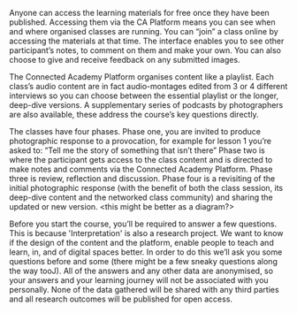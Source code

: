 Anyone can access the learning materials for free once they have been published. Accessing them via the CA Platform means you can see when and where organised classes are running. You can “join” a class online by accessing the materials at that time. The interface enables you to see other participant’s notes, to comment on them and make your own. You can also choose to give and receive feedback on any submitted images.
 
The Connected Academy Platform organises content like a playlist. Each class’s audio content are in fact audio-montages edited from 3 or 4 different interviews so you can choose between the essential playlist or the longer, deep-dive versions. A supplementary series of podcasts by photographers are also available, these address the course’s key questions directly.
 
The classes have four phases. Phase one, you are invited to produce photographic response to a provocation, for example for lesson 1 you’re asked to: “Tell me the story of something that isn’t there”
Phase two is where the participant gets access to the class content and is directed to make notes and comments via the Connected Academy Platform.
Phase three is review, reflection and discussion.
Phase four is a revisiting of the initial photographic response (with the benefit of both the class session, its deep-dive content and the networked class community) and sharing the updated or new version.  <this might be better as a diagram?>
 
Before you start the course, you’ll be required to answer a few questions. This is because 'Interpretation' is also a research project<link to ABOUT page>. We want to know if the design of the content and the platform, enable people to teach and learn, in, and of digital spaces better. In order to do this we’ll ask you some questions before and some (there might be a few sneaky questions along the way tooJ). All of the answers and any other data are anonymised, so your answers and your learning journey will not be associated with you personally.  None of the data gathered will be shared with any third parties and all research outcomes will be published for open access.